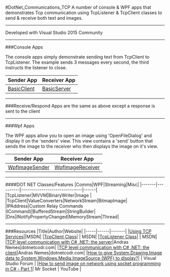 #DotNet_Communications_TCP
A number of console & WPF apps that demonstrates Tcp communication using TcpListener & TcpClient classes to send & receive both text and images.

---

Developed with Visual Studio 2015 Community

---

###Console Apps

The console apps simply demonstrate sending text from TcpClient to TcpListener. The example sends 3 messages every second, the third instructs the listener to close.

|Sender App| Receiver App|
|----------|-------------|
|[BasicClient](https://github.com/Apollo013/CSharp_Communications_TCP/blob/master/BasicClient/Program.cs)|[BasicServer](https://github.com/Apollo013/CSharp_Communications_TCP/blob/master/BasicServer/Program.cs)|

---

###Receive/Respond Apps are the same as above except a response is sent to the client

---

###Wpf Apps

The WPF apps allow you to open an image using 'OpenFileDialog' and display it on the 'senders' view. This view contains a 'send' button that sends the image to the receiver who then displays the image on it's view.

|Sender App| Receiver App|
|----------|-------------|
|[WpfImageSender](https://github.com/Apollo013/CSharp_Communications_TCP/blob/master/WpfImageSender/ViewModels/ImageViewModel.cs)|[WpfImageReceiver](https://github.com/Apollo013/CSharp_Communications_TCP/blob/master/WpfImageReceiver/ViewModels/ImageViewModel.cs)|


---

####DOT NET Classes/Features
|Comms|WPF|Streaming|Misc|
|-------|----------|------------------------------|------|
|TcpListener|MVVM|BinaryWriter|Image |
|TcpClient|ValueConverters|NetworkStream|BitmapImage|
|IPAddress|Custom Relay Commands (ICommand)|BufferedStream|StringBuilder|
|Dns|INotifyPropertyChanged|MemoryStream|Thread|

---

###Resources
|Title|Author|Website|
|-----|------|-------|
|[Using TCP Services](https://msdn.microsoft.com/en-us/library/k8azesy5(v=vs.110).aspx)||MSDN|
|[TcpClient Class](https://msdn.microsoft.com/en-us/library/system.net.sockets.tcpclient(v=vs.110).aspx)| | MSDN|
|[TcpListener Class](https://msdn.microsoft.com/en-us/library/system.net.sockets.tcplistener(v=vs.110).aspx)| | MSDN|
|[TCP level communication with C# .NET: the server](https://dotnetcodr.com/2016/03/02/tcp-level-communication-with-c-net-the-server/)|Andras Nemes|dotnetcodr.com|
|[TCP level communication with C# .NET: the client](https://dotnetcodr.com/2016/03/10/tcp-level-communication-with-c-net-the-client/)|Andras Nemes|dotnetcodr.com|
|[How to give System.Drawing.Image data to System.Windows.Media.ImageSource (WPF) to display?](https://social.msdn.microsoft.com/Forums/vstudio/en-US/833ca60f-6a11-4836-bb2b-ef779dfe3ff0/how-to-give-systemdrawingimage-data-to-systemwindowsmediaimagesource-wpf-to-display?forum=wpf)| | Visual Studio Forum |
|[How to send image on network using socket programming in C# - Part 1](https://www.youtube.com/watch?v=_AXVfzoWnks)| Mr Socket | YouTube |

